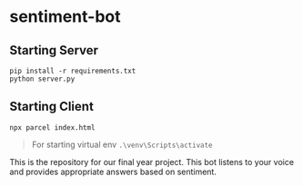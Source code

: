# sentiment-bot

## Starting Server
```
pip install -r requirements.txt
python server.py
```

## Starting Client
```
npx parcel index.html
```

> For starting virtual env
```.\venv\Scripts\activate```

This is the repository for our final year project. This bot listens to your voice and provides appropriate answers based on sentiment.
